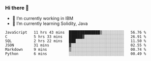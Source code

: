 ### Hi there 👋

<!--
**mathcodeman/mathcodeman** is a ✨ _special_ ✨ repository because its `README.md` (this file) appears on your GitHub profile.

Here are some ideas to get you started:

- 🔭 I’m currently working on ...
- 🌱 I’m currently learning ...
- 👯 I’m looking to collaborate on ...
- 🤔 I’m looking for help with ...
- 💬 Ask me about ...
- 📫 How to reach me: ...
- 😄 Pronouns: ...
- ⚡ Fun fact: ...
-->

- 🔭 I’m currently working in IBM
- 🌱 I’m currently learning Solidity, Java

<!--START_SECTION:waka-->

```text
JavaScript   11 hrs 43 mins  ██████████████▒░░░░░░░░░░   56.76 %
C            5 hrs 33 mins   ██████▓░░░░░░░░░░░░░░░░░░   26.91 %
SQL          2 hrs 22 mins   ███░░░░░░░░░░░░░░░░░░░░░░   11.50 %
JSON         31 mins         ▓░░░░░░░░░░░░░░░░░░░░░░░░   02.55 %
Markdown     9 mins          ▒░░░░░░░░░░░░░░░░░░░░░░░░   00.74 %
Python       6 mins          ░░░░░░░░░░░░░░░░░░░░░░░░░   00.49 %
```

<!--END_SECTION:waka-->
